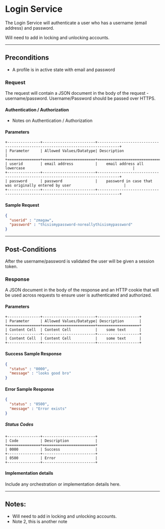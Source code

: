 # Login Service
The Login Service will authenticate a user who has a username (email address) and password.

Will need to add in locking and unlocking accounts.

---
## Preconditions
 - A profile is in active state with email and password

### Request

The request will contain a JSON document in the body of the request - username/password.  Username/Password should be passed over HTTPS.

#### Authentication / Authorization
 - Notes on Authentication / Authorization

#### Parameters

```eval_rst
+---------------+------------------------+--------------------------------------------------------------------------------+
| Parameter     | Allowed Values/Datatype| Description                                                                    |
+===============+========================+================================================================================+
| userid        | email address          |    email address all lowercase                                                 |
+---------------+------------------------+--------------------------------------------------------------------------------+
| password      | password               |    password in case that was originally entered by user                        |
+---------------+------------------------+--------------------------------------------------------------------------------+
```

#### Sample Request

```json
{
  "userid" : "zmagaw",
  "password" : "thisismypassword-noreallythisismypassword"
}
```

---
## Post-Conditions
After the username/password is validated the user will be given a session token.

### Response

A JSON document in the body of the response and an HTTP cookie that will be used across requests to ensure user is authenticated and authorized. 

#### Parameters

```eval_rst
+---------------+------------------------+-------------------+
| Parameter     | Allowed Values/Datatype| Description       |
+===============+========================+===================+
| Content Cell  | Content Cell           |    some text      |
+---------------+------------------------+-------------------+
| Content Cell  | Content Cell           |    some text      |
+---------------+------------------------+-------------------+
```


#### Success Sample Response

```json
{
  "status" : "0000",
  "message" : "looks good bro"
}
```

#### Error Sample Response

```json
{
  "status" : "0500",
  "message" : "Error exists"
}
```

##### Status Codes
```eval_rst
+---------------+------------------------+
| Code          | Description            |
+===============+========================+
| 0000          | Success                |
+---------------+------------------------+
| 0500          | Error                  |
+---------------+------------------------+
```

#### Implementation details

Include any orchestration or implementation details here.

---
## Notes:
- Will need to add in locking and unlocking accounts.
- Note 2, this is another note

